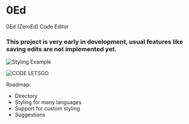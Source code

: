 # 0Ed
 0Ed (ZeroEd) Code Editor

### This project is very early in development, usual features like saving edits are not implemented yet.

![Styling Example](https://github.com/wAIfu-DEV/0Ed/blob/main/resources/readme-assets/styling.png)

![CODE LETSGO](https://github.com/wAIfu-DEV/0Ed/blob/main/resources/readme-assets/code.gif)

Roadmap:
- Directory
- Styling for many languages
- Support for custom styling
- Suggestions